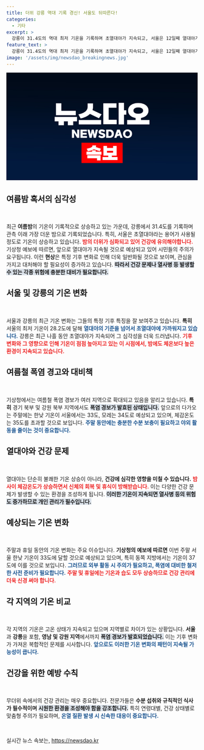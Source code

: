 ```yaml
---
title: 더위 강릉 역대 기록 경신! 서울도 뒤따른다!
categories:
  - 기타
excerpt: >
  강릉이 31.4도의 역대 최저 기온을 기록하며 초열대야가 지속되고, 서울은 12일째 열대야가 발생하고 있습니다. 이번 주말 폭염과 밤 더위가 계속될 것으로 예상되니, 대비가 필요합니다!
feature_text: >
  강릉이 31.4도의 역대 최저 기온을 기록하며 초열대야가 지속되고, 서울은 12일째 열대야가 발생하고 있습니다. 이번 주말 폭염과 밤 더위가 계속될 것으로 예상되니, 대비가 필요합니다!
image: '/assets/img/newsdao_breakingnews.jpg'
---
```


<p><img src="/assets/img/newsdao_breakingnews.jpg" alt="pcversion 속보" /></p>

<h2 data-ke-size="size26">여름밤 혹서의 심각성</h2>

<p data-ke-size="size16">&nbsp;</p>

<p>최근 <b>여름밤</b>의 기온이 기록적으로 상승하고 있는 가운데, 강릉에서 31.4도를 기록하며 관측 이래 가장 더운 밤으로 기록되었습니다. 특히, 서울은 초열대야라는 용어가 사용될 정도로 기온이 상승하고 있습니다. <b><span style="color: #ee2323;">밤의 더위가 심화되고 있어 건강에 유의해야합니다.</span></b> 기상청 예보에 따르면, 앞으로 열대야가 지속될 것으로 예상되고 있어 시민들의 주의가 요구됩니다. 이런 <b>현상</b>은 특정 기후 변화로 인해 더욱 일반화될 것으로 보이며, 관심을 가지고 대처해야 할 필요성이 증가하고 있습니다. <b><span style="background-color: #21538527;">따라서 건강 문제나 열사병 등 발생할 수 있는 각종 위험에 충분한 대비가 필요합니다.</span></b> </p>

<h2 data-ke-size="size26">서울 및 강릉의 기온 변화</h2>

<p data-ke-size="size16">&nbsp;</p>

<p>서울과 강릉의 최근 기온 변화는 그들의 특정 기후 특징을 잘 보여주고 있습니다. <b>특히</b> 서울의 최저 기온이 28.2도에 달해 <b><span style="color: #1a5490;">열대야의 기준을 넘어서 초열대야에 가까워지고 있습니다.</span></b> 강릉은 최근 나흘 동안 초열대야가 지속되어 그 심각성을 더욱 드러냅니다. <b><span style="color: #ee2323;">기후 변화와 그 영향으로 인해 기온이 점점 높아지고 있는 이 시점에서, 밤에도 체온보다 높은 환경이 지속되고 있습니다.</span></b></p>

<h2 data-ke-size="size26">여름철 폭염 경고와 대비책</h2>

<p data-ke-size="size16">&nbsp;</p>

<p>기상청에서는 여름철 폭염 경보가 여러 지역으로 확대되고 있음을 알리고 있습니다. <b>특히</b> 경기 북부 및 강원 북부 지역에서도 <b><span style="background-color: #21538527;">폭염 경보가 발효된 상태입니다.</span></b> 앞으로의 다가오는 주말에는 한낮 기온이 서울에서는 33도, 모레는 34도로 예상되고 있으며, 체감온도는 35도를 초과할 것으로 보입니다. <b><span style="color: #1a5490;">주말 동안에는 충분한 수분 보충이 필요하고 야외 활동을 줄이는 것이 중요합니다.</span></b> </p>

<h2 data-ke-size="size26">열대야와 건강 문제</h2>

<p data-ke-size="size16">&nbsp;</p>

<p>열대야는 단순히 불쾌한 기온 상승이 아니라, <b>건강에 심각한 영향을 미칠 수 있습니다.</b> <b><span style="color: #ee2323;">밤사이 체감온도가 상승하면서 신체의 회복 및 휴식이 방해받습니다.</span></b> 이는 다양한 건강 문제가 발생할 수 있는 환경을 조성하게 됩니다. <b><span style="background-color: #21538527;">이러한 기온이 지속되면 열사병 등의 위험도 증가하므로 개인 관리가 필수입니다.</span></b></p>

<h2 data-ke-size="size26">예상되는 기온 변화</h2>

<p data-ke-size="size16">&nbsp;</p>

<p>주말과 휴일 동안의 기온 변화는 주요 이슈입니다. <b>기상청의 예보에 따르면</b> 이번 주말 서울 한낮 기온이 33도에 달할 것으로 예상되고 있으며, 특히 동쪽 지방에서는 기온이 37도에 이를 것으로 보입니다. <b><span style="color: #1a5490;">그러므로 외부 활동 시 주의가 필요하고, 폭염에 대비한 철저한 사전 준비가 필요합니다.</span></b> <b><span style="color: #ee2323;">주말 및 휴일에는 기온과 습도 모두 상승하므로 건강 관리에 더욱 신경 써야 합니다.</span></b></p>

<h2 data-ke-size="size26">각 지역의 기온 비교</h2>

<p data-ke-size="size16">&nbsp;</p>

<p>각 지역의 기온은 고온 상태가 지속되고 있으며 지역별로 차이가 있는 상황입니다. <b>서울</b>과 <b>강릉</b>을 포함, <b>영남 및 강원 지역</b>에서까지 <b><span style="background-color: #21538527;">폭염 경보가 발효되었습니다.</span></b> 이는 기후 변화가 가져온 복합적인 문제를 시사합니다. <b><span style="color: #1a5490;">앞으로도 이러한 기온 변화의 패턴이 지속될 가능성이 큽니다.</span></b></p>

<h2 data-ke-size="size26">건강을 위한 예방 수칙</h2>

<p data-ke-size="size16">&nbsp;</p>

<p>무더위 속에서의 건강 관리는 매우 중요합니다. 전문가들은 <b>수분 섭취와 규칙적인 식사가 필수적이며</b> <b><span style="background-color: #21538527;">시원한 환경을 조성해야 함을 강조합니다.</span></b> 특히 연령대별, 건강 상태별로 맞춤형 주의가 필요하며, <b><span style="color: #1a5490;">온열 질환 발생 시 신속한 대응이 중요합니다.</span></b> </p>

<p data-ke-size="size16">&nbsp;</p>
실시간 뉴스 속보는, <a href="https://newsdao.kr" rel="dofollow">https://newsdao.kr</a>


